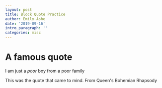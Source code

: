 ```yaml
---
layout: post
title: Block Quote Practice
author: Emily Ashe
date: '2019-09-16'
intro_paragraph: ''
categories: misc
---
```

<body>
  <h1> A famous quote </h1>
  <blockqupte>
    I am just a <em>poor</em> boy from a poor family
   
  <p> This was the quote that came to mind. From Queen's Bohemian Rhapsody</p>

